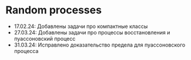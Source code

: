 # Random processes

- 17.02.24: Добавлены задачи про компактные классы
- 27.03.24: Добавлены задачи про процессы восстановления и пуассоновский процесс
- 31.03.24: Исправлено доказательство предела для пуассоновского процесса

